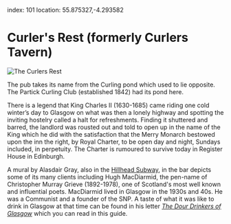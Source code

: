 index: 101
location: 55.875327,-4.293582

# Curler's Rest (formerly Curlers Tavern)

![The Curlers Rest](image:curlers-rest.jpg)

The pub takes its name from the Curling pond which used to lie
opposite.  The Partick Curling Club (established 1842) had its pond
here.

There is a legend that King Charles II (1630-1685) came riding one
cold winter’s day to Glasgow on what was then a lonely highway and
spotting the inviting hostelry called a halt for refreshments. Finding
it shuttered and barred, the landlord was rousted out and told to open
up in the name of the King which he did with the satisfaction that the
Merry Monarch bestowed upon the inn the right, by Royal Charter, to be
open day and night, Sundays included, in perpetuity. The Charter is
rumoured to survive today in Register House in Edinburgh.

A mural by Alasdair Gray, also in the [Hillhead Subway](pages/1), in
the bar depicts some of its many clients including Hugh MacDiarmid,
the pen-name of Christopher Murray Grieve (1892-1978), one of
Scotland's most well known and influential poets.  MacDiarmid lived in
Glasgow in the 1930s and 40s. He was a Communist and a founder of the
SNP. A taste of what it was like to drink in Glasgow at that time can
be found in his letter [_The Dour Drinkers of Glasgow_](dour-drinkers.html)
which you can read in this guide.

